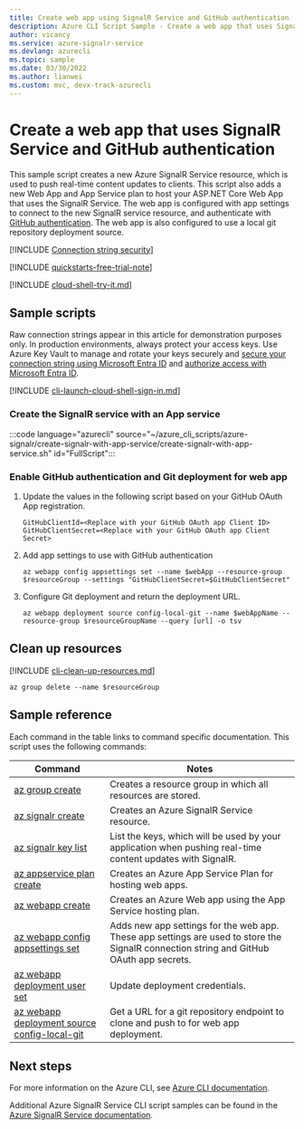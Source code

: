 ```yaml
---
title: Create web app using SignalR Service and GitHub authentication
description: Azure CLI Script Sample - Create a web app that uses SignalR Service and GitHub authentication
author: vicancy
ms.service: azure-signalr-service
ms.devlang: azurecli
ms.topic: sample
ms.date: 03/30/2022
ms.author: lianwei
ms.custom: mvc, devx-track-azurecli
---
```


# Create a web app that uses SignalR Service and GitHub authentication

This sample script creates a new Azure SignalR Service resource, which is used to push real-time content updates to clients. This script also adds a new Web App and App Service plan to host your ASP.NET Core Web App that uses the SignalR Service. The web app is configured with app settings to connect to the new SignalR service resource, and authenticate with [GitHub authentication](https://developer.github.com/v3/guides/basics-of-authentication/). The web app is also configured to use a local git repository deployment source.

[!INCLUDE [Connection string security](includes/signalr-connection-string-security.md)]

[!INCLUDE [quickstarts-free-trial-note](~/reusable-content/ce-skilling/azure/includes/quickstarts-free-trial-note.md)]

[!INCLUDE [cloud-shell-try-it.md](~/reusable-content/ce-skilling/azure/includes/cloud-shell-try-it.md)]

## Sample scripts

Raw connection strings appear in this article for demonstration purposes only. In production environments, always protect your access keys. Use Azure Key Vault to manage and rotate your keys securely and [secure your connection string using Microsoft Entra ID](../concept-connection-string.md#use-microsoft-entra-id) and [authorize access with Microsoft Entra ID](../signalr-concept-authorize-azure-active-directory.md).

[!INCLUDE [cli-launch-cloud-shell-sign-in.md](~/reusable-content/ce-skilling/azure/includes/cli-launch-cloud-shell-sign-in.md)]

### Create the SignalR service with an App service

:::code language="azurecli" source="~/azure_cli_scripts/azure-signalr/create-signalr-with-app-service/create-signalr-with-app-service.sh" id="FullScript":::

### Enable GitHub authentication and Git deployment for web app

1. Update the values in the following script based on your GitHub OAuth App registration.

   ```azurecli
   GitHubClientId=<Replace with your GitHub OAuth app Client ID>
   GitHubClientSecret=<Replace with your GitHub OAuth app Client Secret>
   ```

1. Add app settings to use with GitHub authentication

   ```Azure CLI
   az webapp config appsettings set --name $webApp --resource-group $resourceGroup --settings "GitHubClientSecret=$GitHubClientSecret" 
   ```

1. Configure Git deployment and return the deployment URL.

   ```Azure CLI
   az webapp deployment source config-local-git --name $webAppName --resource-group $resourceGroupName --query [url] -o tsv
   ```

## Clean up resources

[!INCLUDE [cli-clean-up-resources.md](~/reusable-content/ce-skilling/azure/includes/cli-clean-up-resources.md)]

```azurecli
az group delete --name $resourceGroup
```

## Sample reference

Each command in the table links to command specific documentation. This script uses the following commands:

| Command | Notes |
|---|---|
| [az group create](/cli/azure/group#az-group-create) | Creates a resource group in which all resources are stored. |
| [az signalr create](/cli/azure/signalr#az-signalr-create) | Creates an Azure SignalR Service resource. |
| [az signalr key list](/cli/azure/signalr/key#az-signalr-key-list) | List the keys, which will be used by your application when pushing real-time content updates with SignalR. |
| [az appservice plan create](/cli/azure/appservice/plan#az-appservice-plan-create) | Creates an Azure App Service Plan for hosting web apps. |
| [az webapp create](/cli/azure/webapp#az-webapp-create) | Creates an Azure Web app using the App Service hosting plan. |
| [az webapp config appsettings set](/cli/azure/webapp/config/appsettings#az-webapp-config-appsettings-set) | Adds new app settings for the web app. These app settings are used to store the SignalR connection string and GitHub OAuth app secrets. |
| [az webapp deployment user set](/cli/azure/webapp/deployment/user#az-webapp-deployment-user-set) | Update deployment credentials. |
| [az webapp deployment source config-local-git](/cli/azure/webapp/deployment/source#az-webapp-deployment-source-config-local-git) | Get a URL for a git repository endpoint to clone and push to for web app deployment. |

## Next steps

For more information on the Azure CLI, see [Azure CLI documentation](/cli/azure).

Additional Azure SignalR Service CLI script samples can be found in the [Azure SignalR Service documentation](../signalr-reference-cli.md).
